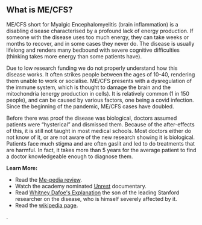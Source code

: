 ## What is ME/CFS?
ME/CFS short for Myalgic Encephalomyelitis (brain inflammation) is a disabling disease characterised by a profound lack of energy production. If someone with the disease uses too much energy, they can take weeks or months to recover, and in some cases they never do. The disease is usually lifelong and renders many bedbound with severe cognitive difficulties (thinking takes more energy than some patients have).

Due to low research funding we do not properly understand how this disease works. It often strikes people between the ages of 10-40, rendering them unable to work or socialise. ME/CFS presents with a dysregulation of the immune system, which is thought to damage the brain and the mitochondria (energy production in cells). It is relatively common (1 in 150 people), and can be caused by various factors, one being a covid infection. Since the beginning of the pandemic, ME/CFS cases have doubled. 

Before there was proof the disease was biological, doctors assumed patients 
were “hysterical” and dismissed them. Because of the after-effects of this, it is still not taught in most medical schools. Most doctors either do not know of it, or are not aware of the new research showing it is biological. Patients face much stigma and are often gaslit and led to do treatments that are harmful. In fact, it takes more than 5 years for the average patient to find a doctor knowledgeable enough to diagnose them.

**Learn More:**
* Read the [Me-pedia review](https://me-pedia.org/wiki/Myalgic_encephalomyelitis).
* Watch the academy nominated [Unrest](https://m.youtube.com/watch?v=XOpyLTyVxco) documentary.
* Read [Whitney Dafoe's Explanation](https://www.whitneydafoe.com/mecfs/whatismecfs/) the son of the leading Stanford researcher on the disease, who is himself severely affected by it.
* Read the [wikipedia page](https://en.m.wikipedia.org/wiki/Myalgic_encephalomyelitis/chronic_fatigue_syndrome).

.
